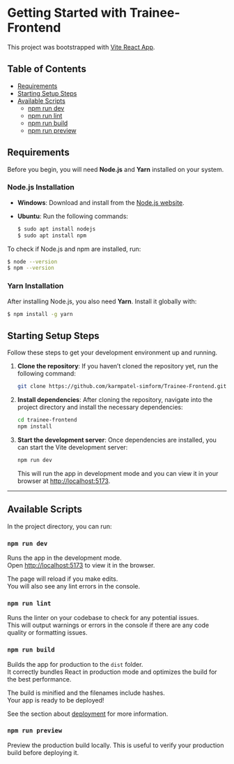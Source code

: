 # Getting Started with Trainee-Frontend

This project was bootstrapped with [Vite React App](https://vite.dev/guide/).

## Table of Contents

- [Requirements](#Requirements)
- [Starting Setup Steps](#starting-setup-steps)
- [Available Scripts](#available-scripts)
  - [npm run dev](#npm-run-dev)
  - [npm run lint](#npm-run-lint)
  - [npm run build](#npm-run-build)
  - [npm run preview](#npm-run-preview)
 
## Requirements

Before you begin, you will need **Node.js** and **Yarn** installed on your system.

### Node.js Installation

- **Windows**: Download and install from the [Node.js website](https://nodejs.org/).
- **Ubuntu**: Run the following commands:

  ```bash
  $ sudo apt install nodejs
  $ sudo apt install npm
  ```

To check if Node.js and npm are installed, run:

```bash
$ node --version
$ npm --version
```

### Yarn Installation

After installing Node.js, you also need **Yarn**. Install it globally with:

```bash
$ npm install -g yarn
```


## Starting Setup Steps

Follow these steps to get your development environment up and running.

1. **Clone the repository**:
   If you haven’t cloned the repository yet, run the following command:
   ```bash
   git clone https://github.com/karmpatel-simform/Trainee-Frontend.git
   ```

2. **Install dependencies**:
   After cloning the repository, navigate into the project directory and install the necessary dependencies:
   ```bash
   cd trainee-frontend
   npm install
   ```

3. **Start the development server**:
   Once dependencies are installed, you can start the Vite development server:
   ```bash
   npm run dev
   ```
   This will run the app in development mode and you can view it in your browser at [http://localhost:5173](http://localhost:5173).

---

## Available Scripts

In the project directory, you can run:

### `npm run dev`

Runs the app in the development mode.\
Open [http://localhost:5173](http://localhost:5173) to view it in the browser.

The page will reload if you make edits.\
You will also see any lint errors in the console.

### `npm run lint`

Runs the linter on your codebase to check for any potential issues.\
This will output warnings or errors in the console if there are any code quality or formatting issues.

### `npm run build`

Builds the app for production to the `dist` folder.\
It correctly bundles React in production mode and optimizes the build for the best performance.

The build is minified and the filenames include hashes.\
Your app is ready to be deployed!

See the section about [deployment](https://vitejs.dev/guide/static-deploy.html) for more information.

### `npm run preview`

Preview the production build locally. This is useful to verify your production build before deploying it.

